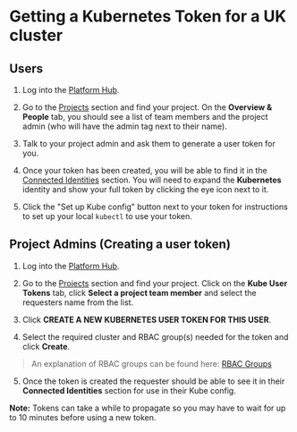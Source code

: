 # Getting a Kubernetes Token for a UK cluster

## Users

1. Log into the [Platform Hub][platform hub link].

2. Go to the [Projects][project list] section and find your project. On the **Overview & People** tab, you should see a list of team members and the project admin (who will have the admin tag next to their name).

3. Talk to your project admin and ask them to generate a user token for you.

4. Once your token has been created, you will be able to find it in the [Connected Identities][connected identities] section. You will need to expand the **Kubernetes** identity and show your full token by clicking the eye icon next to it.

5. Click the "Set up Kube config" button next to your token for instructions to set up your local `kubectl` to use your token.

## Project Admins (Creating a user token)

1. Log into the [Platform Hub][platform hub link].

2. Go to the [Projects][project list] section and find your project. Click on the **Kube User Tokens** tab, click **Select a project team member** and select the requesters name from the list.

3. Click **CREATE A NEW KUBERNETES USER TOKEN FOR THIS USER**.

4. Select the required cluster and RBAC group(s) needed for the token and click **Create**.

> An explanation of RBAC groups can be found here: [RBAC Groups][rbac groups]

5. Once the token is created the requester should be able to see it in their **Connected Identities** section for use in their Kube config.

**Note:** Tokens can take a while to propagate so you may have to wait for up to 10 minutes before using a new token.

[platform hub link]: https://hub.acp.homeoffice.gov.uk
[connected identities]: https://hub.acp.homeoffice.gov.uk/identities
[project list]: https://hub.acp.homeoffice.gov.uk/projects/list
[rbac groups]: https://github.com/UKHomeOffice/application-container-platform/blob/master/docs/rbac.md

